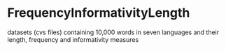 # FrequencyInformativityLength
datasets (cvs files) containing 10,000 words in seven languages and their length, frequency and informativity measures
